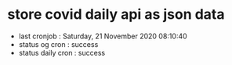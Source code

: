 # store covid daily api as json data

- last cronjob : Saturday, 21 November 2020 08:10:40
- status og cron : success
- status daily cron : success
      
      